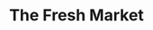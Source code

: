 ---
title: "The Fresh Market"
url: /richmond/the-fresh-market-north-nansemond-street/
shop: supermarket
---